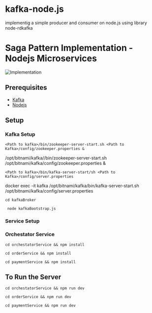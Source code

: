 # kafka-node.js
implementig a simple producer and consumer on node.js using library node-rdkafka

# Saga Pattern Implementation - Nodejs Microservices

![Implementation](./saga-nodejs.png)

## Prerequisites

 - [Kafka](https://kafka.apache.org/downloads)
 - [Nodejs](https://nodejs.org/en/download/)


## Setup

### Kafka Setup

``` 
<Path to kafka>/bin/zookeeper-server-start.sh <Path to Kafka>/config/zookeeper.properties & 
```
/opt/bitnami/kafka//bin/zookeeper-server-start.sh /opt/bitnami/kafka/config/zookeeper.properties &
```
<Path to kafka>/bin/kafka-server-start/sh <Path to Kafka>/config/server.properties 
```

docker exec -it kafka /opt/bitnami/kafka/bin/kafka-server-start.sh  /opt/bitnami/kafka/config/server.properties


```
cd kafkaBroker
```

```
 node kafkaBootstrap.js 
```

### Service Setup

### Orchestator Service

```
cd orchestatorService && npm install
```

```
cd orderService && npm install
```

```
cd paymentService && npm install
```


## To Run the Server

```
cd orchestatorService && npm run dev
```

```
cd orderService && npm run dev
```

```
cd paymentService && npm run dev
```
